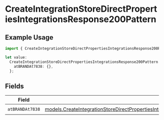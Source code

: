 # CreateIntegrationStoreDirectPropertiesIntegrationsResponse200Pattern

## Example Usage

```typescript
import { CreateIntegrationStoreDirectPropertiesIntegrationsResponse200Pattern } from "@vercel/sdk/models/createintegrationstoredirectop.js";

let value:
  CreateIntegrationStoreDirectPropertiesIntegrationsResponse200Pattern = {
    atBRANDAt7838: {},
  };
```

## Fields

| Field                                                                                                                                                                                                                                                                                    | Type                                                                                                                                                                                                                                                                                     | Required                                                                                                                                                                                                                                                                                 | Description                                                                                                                                                                                                                                                                              |
| ---------------------------------------------------------------------------------------------------------------------------------------------------------------------------------------------------------------------------------------------------------------------------------------- | ---------------------------------------------------------------------------------------------------------------------------------------------------------------------------------------------------------------------------------------------------------------------------------------- | ---------------------------------------------------------------------------------------------------------------------------------------------------------------------------------------------------------------------------------------------------------------------------------------- | ---------------------------------------------------------------------------------------------------------------------------------------------------------------------------------------------------------------------------------------------------------------------------------------- |
| `atBRANDAt7838`                                                                                                                                                                                                                                                                          | [models.CreateIntegrationStoreDirectPropertiesIntegrationsResponse200ApplicationJSONResponseBodyStoreProductMetadataSchema6AtBRANDAt7838](../models/createintegrationstoredirectpropertiesintegrationsresponse200applicationjsonresponsebodystoreproductmetadataschema6atbrandat7838.md) | :heavy_check_mark:                                                                                                                                                                                                                                                                       | N/A                                                                                                                                                                                                                                                                                      |